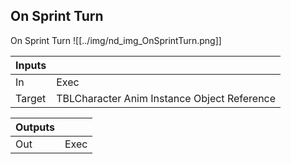 ## On Sprint Turn
On Sprint Turn
![[../img/nd_img_OnSprintTurn.png]]

|Inputs||
|--|--|
| In | Exec |
| Target | TBLCharacter Anim Instance Object Reference |

|Outputs||
|--|--|
| Out | Exec |
